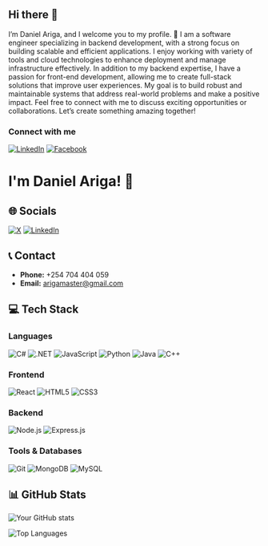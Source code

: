 ## Hi there 👋

I’m Daniel Ariga, and I welcome you to my profile. 👋 I am a software engineer specializing in backend development, with a strong focus on building scalable and efficient applications. I enjoy working with variety of tools and cloud technologies to enhance deployment and manage infrastructure effectively. In addition to my backend expertise, I have a passion for front-end development, allowing me to create full-stack solutions that improve user experiences. My goal is to build robust and maintainable systems that address real-world problems and make a positive impact. Feel free to connect with me to discuss exciting opportunities or collaborations. Let’s create something amazing together!
### Connect with me

[![LinkedIn](https://img.shields.io/badge/LinkedIn-Profile-0A66C2?logo=linkedin&logoColor=white)](https://www.linkedin.com/in/daniel-ariga-a9697781/)
[![Facebook](https://img.shields.io/badge/Facebook-Profile-1877F2?logo=facebook&logoColor=white)](https://www.facebook.com/zooda.force)

# I'm Daniel Ariga! 👋

## 🌐 Socials
[![X](https://img.shields.io/badge/X-000000?style=for-the-badge&logo=x&logoColor=white)](https://https://x.com/fantashakur)
[![LinkedIn](https://img.shields.io/badge/LinkedIn-0077B5?style=for-the-badge&logo=linkedin&logoColor=white)](https://www.linkedin.com/in/daniel-ariga-a9697781/)

## 📞 Contact
- **Phone:** +254 704 404 059
- **Email:** [arigamaster@gmail.com](mailto:kimmvickkgmail.com)

## 💻 Tech Stack

### Languages
![C#](https://img.shields.io/badge/C%23-239120?style=for-the-badge&logo=c-sharp&logoColor=white)
![.NET](https://img.shields.io/badge/.NET-512BD4?style=for-the-badge&logo=dotnet&logoColor=white)
![JavaScript](https://img.shields.io/badge/JavaScript-F7DF1E?style=for-the-badge&logo=javascript&logoColor=black)
![Python](https://img.shields.io/badge/Python-3776AB?style=for-the-badge&logo=python&logoColor=white)
![Java](https://img.shields.io/badge/Java-ED8B00?style=for-the-badge&logo=java&logoColor=white)
![C++](https://img.shields.io/badge/C%2B%2B-00599C?style=for-the-badge&logo=c%2B%2B&logoColor=white)

### Frontend
![React](https://img.shields.io/badge/React-20232A?style=for-the-badge&logo=react&logoColor=61DAFB)
![HTML5](https://img.shields.io/badge/HTML5-E34F26?style=for-the-badge&logo=html5&logoColor=white)
![CSS3](https://img.shields.io/badge/CSS3-1572B6?style=for-the-badge&logo=css3&logoColor=white)

### Backend
![Node.js](https://img.shields.io/badge/Node.js-339933?style=for-the-badge&logo=nodedotjs&logoColor=white)
![Express.js](https://img.shields.io/badge/Express.js-000000?style=for-the-badge&logo=express&logoColor=white)

### Tools & Databases
![Git](https://img.shields.io/badge/Git-F05032?style=for-the-badge&logo=git&logoColor=white)
![MongoDB](https://img.shields.io/badge/MongoDB-4EA94B?style=for-the-badge&logo=mongodb&logoColor=white)
![MySQL](https://img.shields.io/badge/MySQL-005C84?style=for-the-badge&logo=mysql&logoColor=white)

## 📊 GitHub Stats
![Your GitHub stats](https://github-readme-stats.vercel.app/api?username=danielariga&show_icons=true&theme=radical)

![Top Languages](https://github-readme-stats.vercel.app/api/top-langs/?username=danielariga&layout=compact&theme=radical)

<!--
**danielariga/danielariga** is a ✨ _special_ ✨ repository because its `README.md` (this file) appears on your GitHub profile.

Here are some ideas to get you started:

- 🔭 I’m currently working on ...
- 🌱 I’m currently learning ...
- 👯 I’m looking to collaborate on ...
- 🤔 I’m looking for help with ...
- 💬 Ask me about ...
- 📫 How to reach me: ...
- 😄 Pronouns: ...
- ⚡ Fun fact: ...
-->
